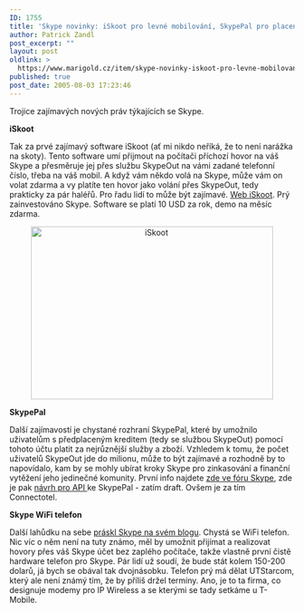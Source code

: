 ```yaml
---
ID: 1755
title: 'Skype novinky: iSkoot pro levné mobilování, SkypePal pro placení a&nbsp;WiFi Skype telefon'
author: Patrick Zandl
post_excerpt: ""
layout: post
oldlink: >
  https://www.marigold.cz/item/skype-novinky-iskoot-pro-levne-mobilovani-skypepal-pro-placeni-a-wifi-skype-telefon
published: true
post_date: 2005-08-03 17:23:46
---
```

<p>Trojice zajímavých nových práv týkajících se Skype. </p>

<p><strong>iSkoot</strong></p>

<p>Tak za prvé zajímavý software iSkoot (ať mi nikdo neříká, že to není narážka na skoty). Tento software umí přijmout na počítači příchozí hovor na váš Skype a přesměruje jej přes službu SkypeOut na vámi zadané telefonní číslo, třeba na váš mobil. A když vám někdo volá na Skype, může vám on volat zdarma a vy platíte ten hovor jako volání přes SkypeOut, tedy prakticky za pár haléřů. Pro řadu lidí to může být zajímavé. <a href="http://www.iskoot.com/">Web iSkoot</a>. Prý zainvestováno Skype. Software se platí 10 USD za rok, demo na měsíc zdarma.</p>

<p><center><img src="/wp-content/uploads/20050803-iskoot.jpg" alt="iSkoot" width="428" height="305" /></center></p>

<p><strong>SkypePal</strong></p>

<p>Další zajímavostí je chystané rozhraní SkypePal, které by umožnilo uživatelům s předplaceným kreditem (tedy se službou SkypeOut) pomocí tohoto účtu platit za nejrůznější služby a zboží. Vzhledem k tomu, že počet uživatelů SkypeOut jde do milionu, může to být zajímavé a rozhodně by to napovídalo, kam by se mohly ubírat kroky Skype pro zinkasování a finanční vytěžení jeho jedinečné komunity. První info najdete <a href="http://forum.skype.com/viewtopic.php?t=32244">zde ve fóru Skype</a>, zde je pak <a href="http://www.connectotel.com/skype/skypepaymentapi.pdf">návrh pro API </a>ke SkypePal - zatím draft. Ovšem je za tím Connectotel.</p>

<p><strong>Skype WiFi telefon</strong></p>

<p>Další lahůdku na sebe <a href="http://share.skype.com/blog/products_and_services/the_wifi_phone_prototype">práskl Skype na svém blogu</a>. Chystá se WiFi telefon. Nic víc o něm není na tuty známo, měl by umožnit přijímat a realizovat hovory přes váš Skype účet bez zaplého počítače, takže vlastně první čistě hardware telefon pro Skype. Pár lidí už soudí, že bude stát kolem 150-200 dolarů, já bych se obával tak dvojnásobku. Telefon prý má dělat UTStarcom, který ale není známý tím, že by příliš držel termíny. Ano, je to ta firma, co designuje modemy pro IP Wireless a se kterými se tady setkáme u T-Mobile.
</p>
